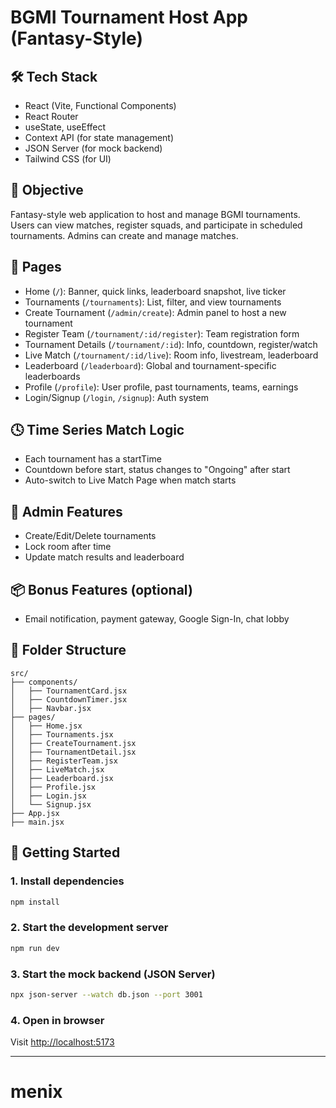 # BGMI Tournament Host App (Fantasy-Style)

## 🛠️ Tech Stack
- React (Vite, Functional Components)
- React Router
- useState, useEffect
- Context API (for state management)
- JSON Server (for mock backend)
- Tailwind CSS (for UI)

## 🎯 Objective
Fantasy-style web application to host and manage BGMI tournaments. Users can view matches, register squads, and participate in scheduled tournaments. Admins can create and manage matches.

## 📄 Pages
- Home (`/`): Banner, quick links, leaderboard snapshot, live ticker
- Tournaments (`/tournaments`): List, filter, and view tournaments
- Create Tournament (`/admin/create`): Admin panel to host a new tournament
- Register Team (`/tournament/:id/register`): Team registration form
- Tournament Details (`/tournament/:id`): Info, countdown, register/watch
- Live Match (`/tournament/:id/live`): Room info, livestream, leaderboard
- Leaderboard (`/leaderboard`): Global and tournament-specific leaderboards
- Profile (`/profile`): User profile, past tournaments, teams, earnings
- Login/Signup (`/login`, `/signup`): Auth system

## 🕓 Time Series Match Logic
- Each tournament has a startTime
- Countdown before start, status changes to "Ongoing" after start
- Auto-switch to Live Match Page when match starts

## 🔐 Admin Features
- Create/Edit/Delete tournaments
- Lock room after time
- Update match results and leaderboard

## 📦 Bonus Features (optional)
- Email notification, payment gateway, Google Sign-In, chat lobby

## 🧪 Folder Structure
```
src/
├── components/
│   ├── TournamentCard.jsx
│   ├── CountdownTimer.jsx
│   ├── Navbar.jsx
├── pages/
│   ├── Home.jsx
│   ├── Tournaments.jsx
│   ├── CreateTournament.jsx
│   ├── TournamentDetail.jsx
│   ├── RegisterTeam.jsx
│   ├── LiveMatch.jsx
│   ├── Leaderboard.jsx
│   ├── Profile.jsx
│   ├── Login.jsx
│   └── Signup.jsx
├── App.jsx
├── main.jsx
```

## 🚀 Getting Started

### 1. Install dependencies
```bash
npm install
```

### 2. Start the development server
```bash
npm run dev
```

### 3. Start the mock backend (JSON Server)
```bash
npx json-server --watch db.json --port 3001
```

### 4. Open in browser
Visit [http://localhost:5173](http://localhost:5173)

---
# menix
